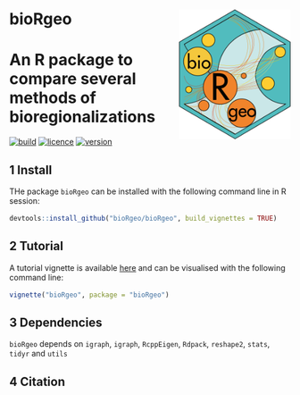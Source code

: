 # __bioRgeo__ <img src="man/figures/logo.png" align="right" alt="" width="200" />

# An R package to compare several methods of bioregionalizations

[![build](https://img.shields.io/github/workflow/status/bioRgeo/bioRgeo/pkgdown/master?style=flat&logo=github)](https://github.com/bioRgeo/bioRgeo/actions) 
[![licence](https://img.shields.io/badge/Licence-GPL--3-blue.svg)](https://www.r-project.org/Licenses/GPL-3) 
[![version](https://img.shields.io/github/v/release/bioRgeo/bioRgeo?label=version&style=flat&logo=github)](https://github.com/bioRgeo/bioRgeo)   

## 1 Install

THe package `bioRgeo` can be installed with the following command line in R session:

``` r
devtools::install_github("bioRgeo/bioRgeo", build_vignettes = TRUE)
```

## 2 Tutorial

A tutorial vignette is available [here](https://jbferet.github.io/biodivMapR/articles/tutorial.html) and can be
visualised with the following command line:

``` r
vignette("bioRgeo", package = "bioRgeo")
```

## 3 Dependencies

`bioRgeo` depends on `igraph`, `igraph`, `RcppEigen`, `Rdpack`, `reshape2`, `stats`, `tidyr` and `utils`

## 4  Citation



